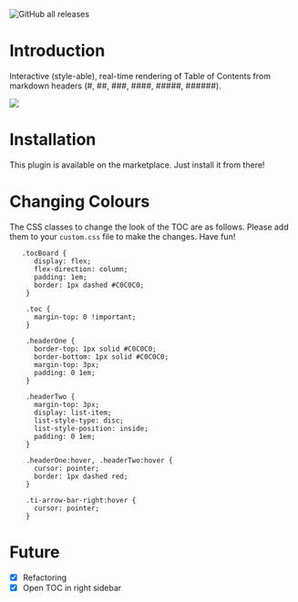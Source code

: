 ![GitHub all releases](https://img.shields.io/github/downloads/hkgnp/logseq-toc-plugin/total)

# Introduction

Interactive (style-able), real-time rendering of Table of Contents from markdown headers (#, ##, ###, ####, #####, ######).

![](/screenshots/demo.gif)

# Installation

This plugin is available on the marketplace. Just install it from there!

# Changing Colours

The CSS classes to change the look of the TOC are as follows. Please add them to your `custom.css` file to make the changes. Have fun!

```
   .tocBoard {
      display: flex;
      flex-direction: column;
      padding: 1em;
      border: 1px dashed #C0C0C0;
    }

    .toc {
      margin-top: 0 !important;
    }

    .headerOne {
      border-top: 1px solid #C0C0C0;
      border-bottom: 1px solid #C0C0C0;
      margin-top: 3px;
      padding: 0 1em;
    }

    .headerTwo {
      margin-top: 3px;
      display: list-item;
      list-style-type: disc;
      list-style-position: inside;
      padding: 0 1em;
    }

    .headerOne:hover, .headerTwo:hover {
      cursor: pointer;
      border: 1px dashed red;
    }

    .ti-arrow-bar-right:hover {
      cursor: pointer;
    }
```

# Future

- [x] Refactoring
- [x] Open TOC in right sidebar
